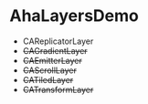 # AhaLayersDemo
* CAReplicatorLayer
* ~~CAGradientLayer~~
* ~~CAEmitterLayer~~
* ~~CAScrollLayer~~
* ~~CATiledLayer~~
* ~~CATransformLayer~~
